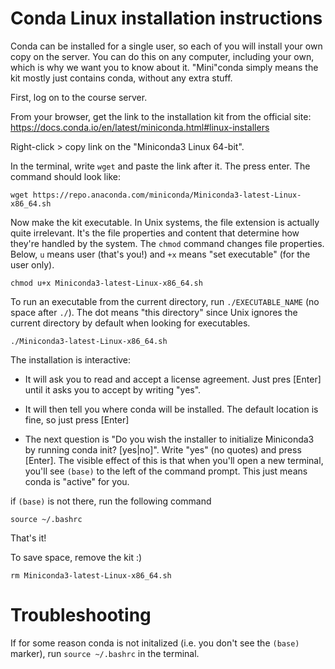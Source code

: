 # Conda Linux installation instructions

Conda can be installed for a single user, so each of you will install your own copy on the server.
You can do this on any computer, including your own, which is why we want you to know about it.
"Mini"conda simply means the kit mostly just contains conda, without any extra stuff.

First, log on to the course server.

From your browser, get the link to the installation kit from the official site:
https://docs.conda.io/en/latest/miniconda.html#linux-installers

Right-click > copy link on the "Miniconda3 Linux 64-bit".

In the terminal, write `wget` and paste the link after it. The press enter.
The command should look like:

```
wget https://repo.anaconda.com/miniconda/Miniconda3-latest-Linux-x86_64.sh
```

Now make the kit executable. In Unix systems, the file extension is actually quite irrelevant.
It's the file properties and content that determine how they're handled by the system.
The `chmod` command changes file properties. 
Below, `u` means user (that's you!) and `+x` means "set executable" (for the user only).

```
chmod u+x Miniconda3-latest-Linux-x86_64.sh
```

To run an executable from the current directory, run `./EXECUTABLE_NAME` (no space after `./`).
The dot means "this directory" since Unix ignores the current directory by default when looking for executables.

```
./Miniconda3-latest-Linux-x86_64.sh
```



The installation is interactive:

- It will ask you to read and accept a license agreement.
Just pres [Enter] until it asks you to accept by writing "yes".

- It will then tell you where conda will be installed. 
The default location is fine, so just press [Enter]

- The next question is "Do you wish the installer to initialize Miniconda3
by running conda init? [yes|no]". Write "yes" (no quotes) and press [Enter].
The visible effect of this is that when you'll open a new terminal, you'll see
`(base)` to the left of the command prompt. This just means conda is "active" for you.

if `(base)` is not there, run the following command
```
source ~/.bashrc
```


That's it!

To save space, remove the kit :)




```
rm Miniconda3-latest-Linux-x86_64.sh
```

# Troubleshooting 

If for some reason conda is not initalized (i.e. you don't see the `(base)` marker),
run `source ~/.bashrc` in the terminal.



